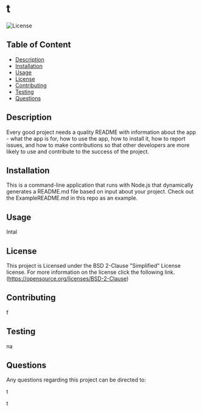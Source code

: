 
# t

![License](https://img.shields.io/badge/License-BSD_2--Clause-orange.svg)

## Table of Content
- [Description](#description)
- [Installation](#installation)
- [Usage](#usage)
- [License](#license)
- [Contributing](#contributing)
- [Testing](#testing)
- [Questions](#questions)

## Description
Every good project needs a quality README with information about the app - what the app is for, how to use the app, how to install it, how to report issues, and how to make contributions so that other developers are more likely to use and contribute to the success of the project.

## Installation
This is a command-line application that runs with Node.js that dynamically generates a README.md file based on input about your project. Check out the ExampleREADME.md in this repo as an example.

## Usage
Intal

## License
This project is Licensed under the BSD 2-Clause "Simplified" License license. For more information on the license click the following link. (https://opensource.org/licenses/BSD-2-Clause)

## Contributing
f

## Testing
na

## Questions

Any questions regarding this project can be directed to: 

t

t

